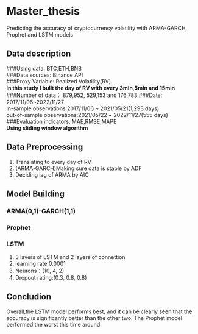 # Master_thesis
 Predicting the accuracy of cryptocurrency volatility with ARMA-GARCH, Prophet and LSTM models

## Data description
###Using data: BTC,ETH,BNB  
###Data sources: Binance API  
###Proxy Variable: Realized Volatility(RV).  
 **In this study I bulit the day of RV with every 3min,5min and 15min**  
###Number of data： 879,952, 529,153 and 176,783
###Date: 2017/11/06~2022/11/27  
  in-sample observations:2017/11/06 ~ 2021/05/21(1,293 days)  
  out-of-sample observations:2021/05/22 ~ 2022/11/27(555 days)  
###Evaluation indicators: MAE,RMSE,MAPE  
**Using sliding window algorithm**  
## Data Preprocessing
 1. Translating to every day of RV
 2. (ARMA-GARCH)Making sure data is stable by ADF
 3. Deciding lag of ARMA by AIC
## Model Building
### ARMA(0,1)-GARCH(1,1)
### Prophet
### LSTM  
 1. 3 layers of LSTM and 2 layers of connettion
 2. learning rate:0.0001
 3. Neurons：(10, 4, 2)
 4. Dropout rating:(0.3, 0.8, 0.8)
## Concludion
Overall,the LSTM model performs best, and it can be clearly seen that the accuracy is significantly better than the other two. The Prophet model performed the worst this time around.
